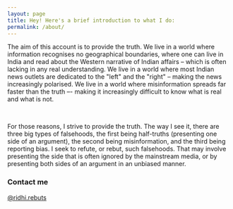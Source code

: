```yaml
---
layout: page
title: Hey! Here's a brief introduction to what I do:
permalink: /about/
---
```





The aim of this account is to provide the truth. We live in a world where information recognises no geographical boundaries, where one can live in India and read about the Western narrative of Indian affairs – which is often lacking in any real understanding. We live in a world where most Indian news outlets are dedicated to the "left" and the "right" – making the news increasingly polarised. We live in a world where misinformation spreads far faster than the truth –- making it increasingly difficult to know what is real and what is not. 

​

For those reasons, I strive to provide the truth. The way I see it, there are three big types of falsehoods, the first being half-truths (presenting one side of an argument), the second being misinformation, and the third being reporting bias. I seek to refute, or rebut, such falsehoods. That may involve presenting the side that is often ignored by the mainstream media, or by presenting both sides of an argument in an unbiased manner. 

### Contact me

[@ridhi.rebuts](https://www.instagram.com/ridhi.rebuts/)
